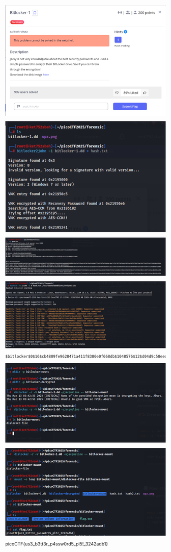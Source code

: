 ![1741830465508](images/Bitlocker-1/1741830465508.png)

![1741830505812](images/Bitlocker-1/1741830505812.png)

![1741830546655](images/Bitlocker-1/1741830546655.png)

![1741830591588](images/Bitlocker-1/1741830591588.png)

```
$bitlocker$0$16$cb4809fe9628471a411f8380e0f668db$1048576$12$d04d9c58eed6da010a000000$60$68156e51e53f0a01c076a32ba2b2999afffce8530fbe5d84b4c19ac71f6c79375b87d40c2d871ed2b7b5559d71ba31b6779c6f41412fd6869442d66d:jacqueline
```

![1741833839329](images/Bitlocker-1/1741833839329.png)

![1741834041759](images/Bitlocker-1/1741834041759.png)


picoCTF{us3_b3tt3r_p4ssw0rd5_pl5!_3242adb1}
